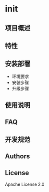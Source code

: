 # init
## 项目概述

## 特性

## 安装部署
* 环境要求
* 安装步骤
* 升级步骤
## 使用说明

## FAQ

## 开发规范

## Authors

## License
Apache License 2.0
